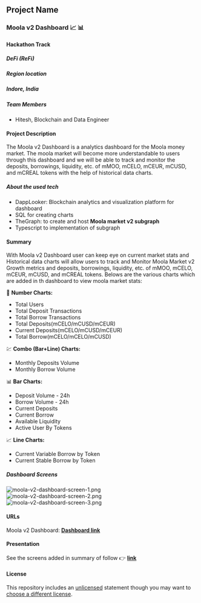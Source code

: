 ## Project Name
### Moola v2 Dashboard :chart_with_upwards_trend: :bar_chart:

#### Hackathon Track
##### DeFi (ReFi)

##### Region location
##### Indore, India

##### Team Members
- Hitesh, Blockchain and Data Engineer

#### Project Description
The Moola v2 Dashboard is a analytics dashboard for the Moola money market. The moola market will become more understandable to users through this dashboard and we will be able to track and monitor the deposits, borrowings, liquidity, etc. of mMOO, mCELO, mCEUR, mCUSD, and mCREAL tokens with the help of historical data charts.
##### About the used tech
- DappLooker: Blockchain analytics and visualization platform for dashboard
- SQL for creating charts
- TheGraph: to create and host **Moola market v2 subgraph**
- Typescript to implementation of subgraph

#### Summary
With Moola v2 Dashboard user can keep eye on current market stats and Historical data charts will allow users to track and Monitor Moola Market v2 Growth metrics and deposits, borrowings, liquidity, etc. of mMOO, mCELO, mCEUR, mCUSD, and mCREAL tokens.
Belows are the various charts which are added in th dashboard to view moola market stats:

:1234: **Number Charts:** 
- Total Users
- Total Deposit Transactions
- Total Borrow Transactions
- Total Deposits(mCELO/mCUSD/mCEUR)
- Current Deposits(mCELO/mCUSD/mCEUR)
- Total Borrow(mCELO/mCELO/mCUSD)

:chart: **Combo (Bar+Line) Charts:**
- Monthly Deposits Volume
- Monthly Borrow Volume

:bar_chart: **Bar Charts:**
- Deposit Volume - 24h
- Borrow Volume - 24h
- Current Deposits
- Current Borrow
- Available Liquidity
- Active User By Tokens

:chart_with_upwards_trend: **Line Charts:**
- Current Variable Borrow by Token
- Current Stable Borrow by Token

##### Dashboard Screens
![moola-v2-dashboard-screen-1.png](images/moola-v2-dashboard-screen-1.png)
![moola-v2-dashboard-screen-2.png](images/moola-v2-dashboard-screen-2.png)
![moola-v2-dashboard-screen-3.png](images/moola-v2-dashboard-screen-3.png)

#### URLs
Moola v2 Dashboard: 
[**Dashboard link**](https://dapplooker.com/dapp/moola-v2-120062?network=celo&type=dashboard&udid=0)

#### Presentation
See the screens added in summary of follow :point_right: [**link**](https://dapplooker.com/dapp/moola-v2-120062?network=celo&type=dashboard&udid=0)

#### License
This repository includes an [unlicensed](http://unlicense.org/) statement though you may want to [choose a different license](https://choosealicense.com/).
